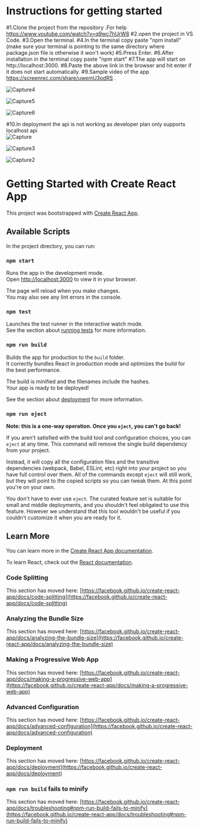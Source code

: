 # Instructions for getting started 

#1.Clone the project from the repository .For help https://www.youtube.com/watch?v=q9wc7hUrW8
#2.open the project in VS Code.
#3.Open the terminal.
#4.In the terminal copy paste "npm install"(make sure your terminal is pointing to the same directory where package.json file is otherwise it won't work)
#5.Press Enter.
#6.After installation in the terminal copy paste "npm start"
#7.The app will start on http://localhost:3000.
#8.Paste the above link in the browser and hit enter if it does not start automatically.
#9.Sample video of the app https://screenrec.com/share/uwemU3odRS .

![Capture4](https://github.com/kaku2020/NewsFeedApp/assets/58700393/1e67d260-7c24-448e-910d-2415c4ad451b)

![Capture5](https://github.com/kaku2020/NewsFeedApp/assets/58700393/3e844e1d-497e-4dc3-8ad0-fdb209ecbaf8)

![Capture6](https://github.com/kaku2020/NewsFeedApp/assets/58700393/006626f7-cd77-4e3d-a621-731ec03ada47)

#10.In deployment the api is not working as developer plan only supports localhost api  
![Capture](https://github.com/kaku2020/NewsFeedApp/assets/58700393/a61aea3b-8a12-43e9-b4f1-d46f70718164)

![Capture3](https://github.com/kaku2020/NewsFeedApp/assets/58700393/26a54763-864a-4b33-963c-3a2fecad859a)

![Capture2](https://github.com/kaku2020/NewsFeedApp/assets/58700393/663a8e79-eacc-435a-a423-5166a5ace08d)





# Getting Started with Create React App

This project was bootstrapped with [Create React App](https://github.com/facebook/create-react-app).

## Available Scripts

In the project directory, you can run:

### `npm start`

Runs the app in the development mode.\
Open [http://localhost:3000](http://localhost:3000) to view it in your browser.

The page will reload when you make changes.\
You may also see any lint errors in the console.

### `npm test`

Launches the test runner in the interactive watch mode.\
See the section about [running tests](https://facebook.github.io/create-react-app/docs/running-tests) for more information.

### `npm run build`

Builds the app for production to the `build` folder.\
It correctly bundles React in production mode and optimizes the build for the best performance.

The build is minified and the filenames include the hashes.\
Your app is ready to be deployed!

See the section about [deployment](https://facebook.github.io/create-react-app/docs/deployment) for more information.

### `npm run eject`

**Note: this is a one-way operation. Once you `eject`, you can't go back!**

If you aren't satisfied with the build tool and configuration choices, you can `eject` at any time. This command will remove the single build dependency from your project.

Instead, it will copy all the configuration files and the transitive dependencies (webpack, Babel, ESLint, etc) right into your project so you have full control over them. All of the commands except `eject` will still work, but they will point to the copied scripts so you can tweak them. At this point you're on your own.

You don't have to ever use `eject`. The curated feature set is suitable for small and middle deployments, and you shouldn't feel obligated to use this feature. However we understand that this tool wouldn't be useful if you couldn't customize it when you are ready for it.

## Learn More

You can learn more in the [Create React App documentation](https://facebook.github.io/create-react-app/docs/getting-started).

To learn React, check out the [React documentation](https://reactjs.org/).

### Code Splitting

This section has moved here: [https://facebook.github.io/create-react-app/docs/code-splitting](https://facebook.github.io/create-react-app/docs/code-splitting)

### Analyzing the Bundle Size

This section has moved here: [https://facebook.github.io/create-react-app/docs/analyzing-the-bundle-size](https://facebook.github.io/create-react-app/docs/analyzing-the-bundle-size)

### Making a Progressive Web App

This section has moved here: [https://facebook.github.io/create-react-app/docs/making-a-progressive-web-app](https://facebook.github.io/create-react-app/docs/making-a-progressive-web-app)

### Advanced Configuration

This section has moved here: [https://facebook.github.io/create-react-app/docs/advanced-configuration](https://facebook.github.io/create-react-app/docs/advanced-configuration)

### Deployment

This section has moved here: [https://facebook.github.io/create-react-app/docs/deployment](https://facebook.github.io/create-react-app/docs/deployment)

### `npm run build` fails to minify

This section has moved here: [https://facebook.github.io/create-react-app/docs/troubleshooting#npm-run-build-fails-to-minify](https://facebook.github.io/create-react-app/docs/troubleshooting#npm-run-build-fails-to-minify)
